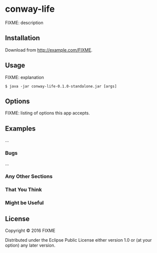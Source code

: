 # conway-life

FIXME: description

## Installation

Download from http://example.com/FIXME.

## Usage

FIXME: explanation

    $ java -jar conway-life-0.1.0-standalone.jar [args]

## Options

FIXME: listing of options this app accepts.

## Examples

...

### Bugs

...

### Any Other Sections
### That You Think
### Might be Useful

## License

Copyright © 2016 FIXME

Distributed under the Eclipse Public License either version 1.0 or (at
your option) any later version.
